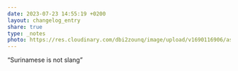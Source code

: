 ```yaml
---
date: 2023-07-23 14:55:19 +0200
layout: changelog_entry
share: true
type: _notes
photo: https://res.cloudinary.com/dbi2zounq/image/upload/v1690116906/asc4jynpgiwzdk9vbsqq.jpg
---
```

“Surinamese is not slang”
